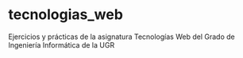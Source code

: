 # tecnologias_web
Ejercicios y prácticas de la asignatura Tecnologías Web del Grado de Ingeniería Informática de la UGR
